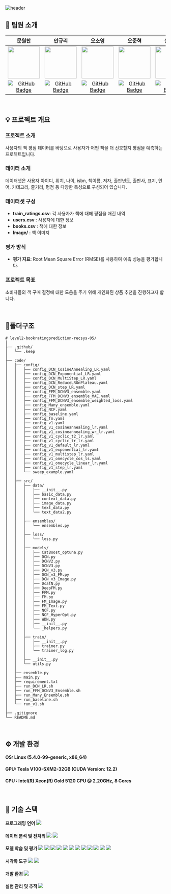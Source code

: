 ![header](https://capsule-render.vercel.app/api?type=waving&color=0:EDDFE0,100:B7B7B7&width=max&height=250&section=header&text=Book&nbsp;Rating&nbsp;Prediction&desc=RecSys05-오곡밥&fontSize=40&fontColor=4A4947&&fontAlignY=40)

## 🍚 팀원 소개

|문원찬|안규리|오소영|오준혁|윤건욱|황진욱|
|:---:|:---:|:---:|:---:|:---:|:---:|
| <img src="https://github.com/user-attachments/assets/a29cbbd9-0cde-495a-bd7e-90f20759f3d1" width="100"/> | <img src="https://github.com/user-attachments/assets/c619ed82-03f3-4d48-9bba-dd60408879f9" width="100"/> | <img src="https://github.com/user-attachments/assets/1b0e54e6-57dc-4c19-97f5-69b7e6f3a9b4" width="100"/> | <img src="https://github.com/user-attachments/assets/67d19373-8cac-4676-bde1-b0637921cf7f" width="100"/> | <img src="https://github.com/user-attachments/assets/f91dd46e-9f1a-42e7-a939-db13692f4098" width="100"/> | <img src="https://github.com/user-attachments/assets/69bbb039-752e-4448-bcaa-b8a65015b778" width="100"/> |
| [![GitHub Badge](https://img.shields.io/badge/github-181717.svg?style=flat-square&logo=github&logoColor=white)](https://github.com/WonchanMoon)|[![GitHub Badge](https://img.shields.io/badge/github-181717.svg?style=flat-square&logo=github&logoColor=white)](https://github.com/notmandarin)|[![GitHub Badge](https://img.shields.io/badge/github-181717.svg?style=flat-square&logo=github&logoColor=white)](https://github.com/irrso)|[![GitHub Badge](https://img.shields.io/badge/github-181717.svg?style=flat-square&logo=github&logoColor=white)](https://github.com/ojunhyuk99)|[![GitHub Badge](https://img.shields.io/badge/github-181717.svg?style=flat-square&logo=github&logoColor=white)](https://github.com/YoonGeonWook)|[![GitHub Badge](https://img.shields.io/badge/github-181717.svg?style=flat-square&logo=github&logoColor=white)](https://github.com/hw01931)|

</br>

## 💡 프로젝트 개요

### 프로젝트 소개
사용자의 책 평점 데이터를 바탕으로 사용자가 어떤 책을 더 선호할지 평점을 예측하는 프로젝트입니다.

### 데이터 소개
데이터셋은 사용자 아이디, 위치, 나이, isbn, 책이름, 저자, 출판년도, 출판사, 표지, 언어, 카테고리, 줄거리, 평점 등 다양한 특성으로 구성되어 있습니다.

### 데이터셋 구성
- **train_ratings.csv**: 각 사용자가 책에 대해 평점을 매긴 내역
- **users.csv** : 사용자에 대한 정보
- **books.csv** : 책에 대한 정보
- **Image/** : 책 이미지

### 평가 방식
- **평가 지표**: Root Mean Square Error (RMSE)를 사용하여 예측 성능을 평가합니다.

### 프로젝트 목표
소비자들의 책 구매 결정에 대한 도움을 주기 위해 개인화된 상품 추천을 진행하고자 합니다.

</br>

## 📂폴더구조
```
# level2-bookratingprediction-recsys-05/
│
├── .github/
│   └── .keep
│
├── code/
│   ├── config/
│   │   ├── config_DCN_CosineAnnealing_LR.yaml
│   │   ├── config_DCN_Exponential_LR.yaml
│   │   ├── config_DCN_MultiStep_LR.yaml
│   │   ├── config_DCN_ReduceLROnPlateau.yaml
│   │   ├── config_DCN_step_LR.yaml
│   │   ├── config_FFM_DCNV3_ensemble.yaml
│   │   ├── config_FFM_DCNV3_ensemble_MAE.yaml
│   │   ├── config_FFM_DCNV3_ensemble_weighted_loss.yaml
│   │   ├── config_Many_ensemble.yaml
│   │   ├── config_NCF.yaml
│   │   ├── config_baseline.yaml
│   │   ├── config_fm.yaml
│   │   ├── config_v1.yaml
│   │   ├── config_v1_cosineannealing_lr.yaml
│   │   ├── config_v1_cosineannealing_wr_lr.yaml
│   │   ├── config_v1_cyclic_t2_lr.yaml
│   │   ├── config_v1_cyclic_tr_lr.yaml
│   │   ├── config_v1_default_lr.yaml
│   │   ├── config_v1_exponential_lr.yaml
│   │   ├── config_v1_multistep_lr.yaml
│   │   ├── config_v1_onecycle_cos_ls.yaml
│   │   ├── config_v1_onecycle_linear_lr.yaml
│   │   ├── config_v1_step_lr.yaml
│   │   └── sweep_example.yaml
│   │   
│   ├── src/
│   │   ├── data/
│   │   │   ├── __init__.py
│   │   │   ├── basic_data.py
│   │   │   ├── context_data.py
│   │   │   ├── image_data.py
│   │   │   ├── text_data.py
│   │   │   └── text_data2.py
│   │   │
│   │   ├── ensembles/
│   │   │   └── ensembles.py
│   │   │
│   │   ├── loss/
│   │   │   └── loss.py
│   │   │
│   │   ├── models/
│   │   │   ├── CatBoost_optuna.py
│   │   │   ├── DCN.py
│   │   │   ├── DCNV2.py
│   │   │   ├── DCNV3.py
│   │   │   ├── DCN_v3.py
│   │   │   ├── DCN_v3_FM.py
│   │   │   ├── DCN_v3_Image.py
│   │   │   ├── DcatN.py
│   │   │   ├── DeepFM.py
│   │   │   ├── FFM.py
│   │   │   ├── FM.py
│   │   │   ├── FM_Image.py
│   │   │   ├── FM_Text.py
│   │   │   ├── NCF.py
│   │   │   ├── NCF_HyperOpt.py
│   │   │   ├── WDN.py
│   │   │   ├── __init__.py
│   │   │   └── _helpers.py
│   │   │
│   │   ├── train/
│   │   │   ├── __init__.py
│   │   │   ├── trainer.py
│   │   │   └── trainer_log.py
│   │   │
│   │   ├── __init__.py
│   │   └── utils.py
│   │
│   ├── ensemble.py
│   ├── main.py
│   ├── requirement.txt
│   ├── run_DCN_LR.sh
│   ├── run_FFM_DCNV3_Ensemble.sh
│   ├── run_Many_Ensemble.sh
│   ├── run_baseline.sh
│   └── run_v1.sh
│
├── .gitignore
└── README.md
```
</br>

## ⚙️ 개발 환경
#### OS: Linux (5.4.0-99-generic, x86_64)
#### GPU: Tesla V100-SXM2-32GB (CUDA Version: 12.2)
#### CPU : Intel(R) Xeon(R) Gold 5120 CPU @ 2.20GHz, 8 Cores
</br>

## 🔧 기술 스택

#### 프로그래밍 언어 <img src="https://img.shields.io/badge/Python-3776AB.svg?style=flat-square&logo=python&logoColor=white"/>

#### 데이터 분석 및 전처리 <img src="https://img.shields.io/badge/pandas-150458.svg?style=flat-square&logo=pandas&logoColor=white"/> <img src="https://img.shields.io/badge/NumPy-013243.svg?style=flat-square&logo=numpy&logoColor=white"/>

#### 모델 학습 및 평가 <img src="https://img.shields.io/badge/scikit--learn-F7931E.svg?style=flat-square&logo=scikitlearn&logoColor=white"/> <img src="https://img.shields.io/badge/Keras-D00000.svg?style=flat-square&logo=keras&logoColor=white"/> <img src="https://img.shields.io/badge/PyTorch-EE4C2C.svg?style=flat-square&logo=pytorch&logoColor=white"/> <img src="https://img.shields.io/badge/CatBoost-FECC00.svg?style=flat-square&logoColor=white"/> <img src="https://img.shields.io/badge/DCN-569A31.svg?style=flat-square&logoColor=white"/> <img src="https://img.shields.io/badge/DCN_v2-477B27.svg?style=flat-square&logoColor=white"/> <img src="https://img.shields.io/badge/DCN_v3-335C1D.svg?style=flat-square&logoColor=white"/> <img src="https://img.shields.io/badge/DeepFM-134881.svg?style=flat-square&logoColor=white"/> <img src="https://img.shields.io/badge/FFM-00B388.svg?style=flat-square&logoColor=white"/> <img src="https://img.shields.io/badge/FM-42B883.svg?style=flat-square&logoColor=white"/> <img src="https://img.shields.io/badge/NCF-3B66BC.svg?style=flat-square&logoColor=white"/> <img src="https://img.shields.io/badge/WDN-34567C.svg?style=flat-square&logoColor=white"/> 
  
#### 시각화 도구 <img src="https://img.shields.io/badge/Matplotlib-3F4F75.svg?style=flat-square&logoColor=white"/> <img src="https://img.shields.io/badge/seaborn-221E68.svg?style=flat-square&logoColor=white"/>

#### 개발 환경 <img src="https://img.shields.io/badge/Jupyter-F37626.svg?style=flat-square&logo=jupyter&logoColor=white"/>

#### 실험 관리 및 추적 <img src="https://img.shields.io/badge/Weights&Biases-FFBE00.svg?style=flat-square&logo=weightsandbiases&logoColor=black"/>
